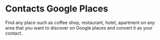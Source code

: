 # Contacts Google Places

Find any place such as coffee shop, restaurant, hotel, apartment on any area that you want to discover on Google places and convert it as your contact.
